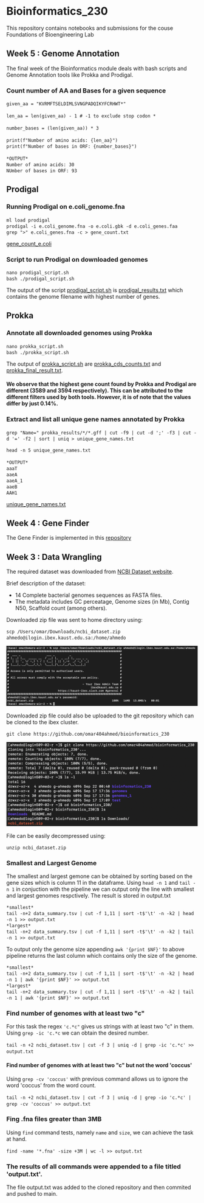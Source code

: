 # Bioinformatics_230
This repository contains notebooks and submissions for the couse Foundations of Bioengineering Lab

## Week 5 : Genome Annotation

The final week of the Bioinformatics module deals with bash scripts and Genome Annotation tools like Prokka and Prodigal.

### Count number of AA and Bases for a given sequence

```
given_aa = "KVRMFTSELDIMLSVNGPADQIKYFCRHWT*"

len_aa = len(given_aa) - 1 # -1 to exclude stop codon *

number_bases = (len(given_aa)) * 3

print(f"Number of amino acids: {len_aa}")
print(f"Number of bases in ORF: {number_bases}")

*OUTPUT*
Number of amino acids: 30
NUmber of bases in ORF: 93
```

## Prodigal
### Running Prodigal on e.coli_genome.fna

```
ml load prodigal
prodigal -i e.coli_genome.fna -o e.coli.gbk -d e.coli_genes.faa
grep ">" e.coli_genes.fna -c > gene_count.txt
```
[gene_count_e.coli](gene_count.txt)

### Script to run Prodigal on downloaded genomes

```
nano prodigal_script.sh
bash ./prodigal_script.sh
```
The output of the script [prodigal_script.sh](prodigal_script.sh) is [prodigal_results.txt](prodigal_results.txt) which contains the genome filename with highest number of genes.


## Prokka

### Annotate all downloaded genomes using Prokka

```
nano prokka_script.sh
bash ./prokka_script.sh
```
The output of [prokka_script.sh](prokka_script.sh) are [prokka_cds_counts.txt](prokka_cds_counts.txt) and [prokka_final_result.txt](prokka_final_result.txt).


#### We observe that the highest gene count found by Prokka and Prodigal are different (3589 and 3594 respectively). This can be attributed to the different filters used by both tools. However, it is of note that the values differ by just 0.14%.


### Extract and list all unique gene names annotated by Prokka

```
grep "Name=" prokka_results/*/*.gff | cut -f9 | cut -d ';' -f3 | cut -d '=' -f2 | sort | uniq > unique_gene_names.txt
```

```
head -n 5 unique_gene_names.txt

*OUTPUT*
aaaT
aaeA
aaeA_1
aaeB
AAH1
```
[unique_gene_names.txt](unique_gene_names.txt)

## Week 4 : Gene Finder
The Gene Finder is implemented in this [repository](https://github.com/omar404ahmed/gene_finder)


## Week 3 : Data Wrangling

The required dataset was downloaded from [NCBI Dataset website](https://www.ncbi.nlm.nih.gov/datasets/genome/?taxon=2&assembly_level=3:3&release_year=1980:2001).

Brief description of the dataset:
* 14 Complete bacterial genomes sequences as FASTA files.
* The metadata includes GC perceatage, Genome sizes (in Mb), Contig N50, Scaffold count (among others).

Downloaded zip file was sent to home directory using:

```
scp /Users/omar/Downloads/ncbi_dataset.zip ahmedo@ilogin.ibex.kaust.edu.sa:/home/ahmedo
```

![Alt text](/Screenshots/send.png?raw=true)


Downloaded zip file could also be uploaded to the git repository which can be cloned to the ibex cluster.

```
git clone https://github.com/omar404ahmed/bioinformatics_230
```

<!--- image 1 here--->
![Alt text](/Screenshots/Clone.png?raw=true)


File can be easily decompressed using:

```
unzip ncbi_dataset.zip
```



### Smallest and Largest Genome

The smallest and largest gemone can be obtained by sorting based on the gene sizes which is column 11 in the dataframe. Using ```head -n 1``` and ```tail -n 1``` in conjuction with the pipeline we can output only the line with smallest and largest genomes respctively. The result is stored in output.txt

```
*smallest*
tail -n+2 data_summary.tsv | cut -f 1,11 | sort -t$'\t' -n -k2 | head -n 1 >> output.txt
*largest*
tail -n+2 data_summary.tsv | cut -f 1,11 | sort -t$'\t' -n -k2 | tail -n 1 >> output.txt
```


To output only the genome size appending ```awk '{print $NF}'``` to above pipeline returns the last column which contains only the size of the genome.

```
*smallest*
tail -n+2 data_summary.tsv | cut -f 1,11 | sort -t$'\t' -n -k2 | head -n 1 | awk '{print $NF}' >> output.txt
*largest*
tail -n+2 data_summary.tsv | cut -f 1,11 | sort -t$'\t' -n -k2 | tail -n 1 | awk '{print $NF}' >> output.txt
```

### Find number of genomes with at least two "c"

For this task the regex ```'c.*c"``` gives us strings with at least two "c" in them. Using ```grep -ic 'c.*c``` we can obtain the desired number.

```tail -n +2 ncbi_dataset.tsv | cut -f 3 | uniq -d | grep -ic 'c.*c' >> output.txt```


#### Find number of genomes with at least two "c" but not the word 'coccus'

Using ```grep -cv 'coccus'``` with previous command allows us to ignore the word 'coccus' from the word count.

```tail -n +2 ncbi_dataset.tsv | cut -f 3 | uniq -d | grep -io 'c.*c' | grep -cv 'coccus' >> output.txt```


### Fing .fna files greater than 3MB

Using ```find``` command tests, namely ```name``` and ```size```, we can achieve the task at hand.

```find -name '*.fna' -size +3M | wc -l >> output.txt```


### The results of all commands were appended to a file titled 'output.txt'.

The file output.txt was added to the cloned repository and then commited and pushed to main.
